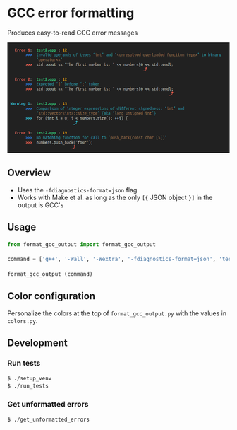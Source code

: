 
# GCC error formatting

Produces easy-to-read GCC error messages<br>

<img src='output.png' height='250px'>


## Overview

- Uses the `-fdiagnostics-format=json` flag
- Works with Make et al. as long as the only `[{` JSON object `}]` in the output is GCC's


## Usage

```python
from format_gcc_output import format_gcc_output

command = ['g++', '-Wall', '-Wextra', '-fdiagnostics-format=json', 'test2.cpp']

format_gcc_output (command)
```


## Color configuration

Personalize the colors at the top of `format_gcc_output.py` with the values in `colors.py`.<br>


## Development

### Run tests
```bash
$ ./setup_venv
$ ./run_tests
```


### Get unformatted errors
```bash
$ ./get_unformatted_errors
```
